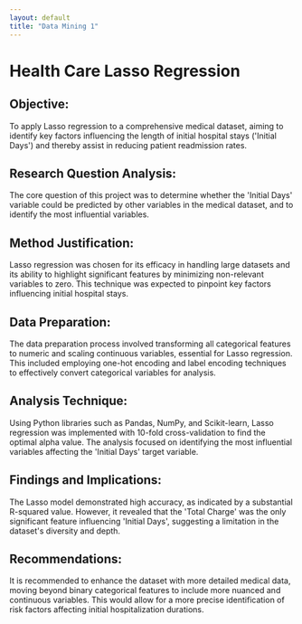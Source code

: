 ```yaml
---
layout: default
title: "Data Mining 1"
---
```


# Health Care Lasso Regression

## Objective:

To apply Lasso regression to a comprehensive medical dataset, aiming to identify key factors influencing the length of initial hospital stays ('Initial Days') and thereby assist in reducing patient readmission rates.

## Research Question Analysis:

The core question of this project was to determine whether the 'Initial Days' variable could be predicted by other variables in the medical dataset, and to identify the most influential variables.

## Method Justification:

Lasso regression was chosen for its efficacy in handling large datasets and its ability to highlight significant features by minimizing non-relevant variables to zero. This technique was expected to pinpoint key factors influencing initial hospital stays.

## Data Preparation:

The data preparation process involved transforming all categorical features to numeric and scaling continuous variables, essential for Lasso regression. This included employing one-hot encoding and label encoding techniques to effectively convert categorical variables for analysis.

## Analysis Technique:

Using Python libraries such as Pandas, NumPy, and Scikit-learn, Lasso regression was implemented with 10-fold cross-validation to find the optimal alpha value. The analysis focused on identifying the most influential variables affecting the 'Initial Days' target variable.

## Findings and Implications:

The Lasso model demonstrated high accuracy, as indicated by a substantial R-squared value. However, it revealed that the 'Total Charge' was the only significant feature influencing 'Initial Days', suggesting a limitation in the dataset's diversity and depth.

## Recommendations:

It is recommended to enhance the dataset with more detailed medical data, moving beyond binary categorical features to include more nuanced and continuous variables. This would allow for a more precise identification of risk factors affecting initial hospitalization durations.
